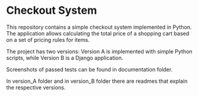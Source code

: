 # Checkout System

This repository contains a simple checkout system implemented in Python. The application allows calculating the total price of a shopping cart based on a set of pricing rules for items.

The project has two versions: Version A is implemented with simple Python scripts, while Version B is a Django application.

Screenshots of passed tests can be found in documentation folder.

In version_A folder and in version_B folder there are readmes that explain the respective versions.